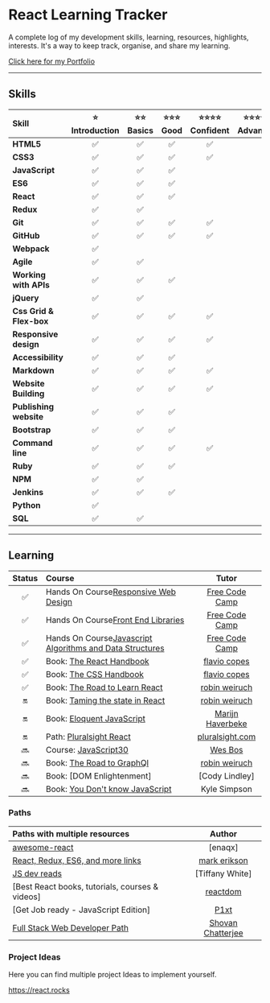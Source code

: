 # React Learning Tracker

A complete log of my development skills, learning, resources, highlights, interests. It's a way to keep track, organise, and share my learning.

[Click here for my Portfolio](https://jj2007.github.io/ "https://jj2007.github.io")

---

## Skills

| Skill                   | :star:<br>Introduction | :star::star:<br>Basics | :star::star::star:<br>Good | :star::star::star::star:<br>Confident | :star::star::star::star::star:<br>Advanced | :star::star::star::star::star::star:<br>Expert |
| :---------------------- | :--------------------: | :--------------------: | :------------------------: | :-----------------------------------: | :----------------------------------------: | :--------------------------------------------: |
| **HTML5**               |   :white_check_mark:   |   :white_check_mark:   |     :white_check_mark:     |          :white_check_mark:           |                                            |                                                |
| **CSS3**                |   :white_check_mark:   |   :white_check_mark:   |     :white_check_mark:     |          :white_check_mark:           |                                            |                                                |
| **JavaScript**          |   :white_check_mark:   |   :white_check_mark:   |     :white_check_mark:     |                                       |                                            |                                                |
| **ES6**                 |   :white_check_mark:   |   :white_check_mark:   |     :white_check_mark:     |                                       |                                            |                                                |
| **React**               |   :white_check_mark:   |   :white_check_mark:   |     :white_check_mark:     |                                       |                                            |                                                |
| **Redux**               |   :white_check_mark:   |   :white_check_mark:   |                            |                                       |                                            |                                                |
| **Git**                 |   :white_check_mark:   |   :white_check_mark:   |     :white_check_mark:     |          :white_check_mark:           |                                            |                                                |
| **GitHub**              |   :white_check_mark:   |   :white_check_mark:   |     :white_check_mark:     |          :white_check_mark:           |                                            |                                                |
| **Webpack**             |   :white_check_mark:   |                        |                            |                                       |                                            |                                                |
| **Agile**               |   :white_check_mark:   |   :white_check_mark:   |                            |                                       |                                            |                                                |
| **Working with APIs**   |   :white_check_mark:   |   :white_check_mark:   |     :white_check_mark:     |                                       |                                            |                                                |
| **jQuery**              |   :white_check_mark:   |   :white_check_mark:   |                            |                                       |                                            |                                                |
| **Css Grid & Flex-box** |   :white_check_mark:   |   :white_check_mark:   |     :white_check_mark:     |          :white_check_mark:           |                                            |                                                |
| **Responsive design**   |   :white_check_mark:   |   :white_check_mark:   |     :white_check_mark:     |          :white_check_mark:           |                                            |                                                |
| **Accessibility**       |   :white_check_mark:   |   :white_check_mark:   |     :white_check_mark:     |                                       |                                            |                                                |
| **Markdown**            |   :white_check_mark:   |   :white_check_mark:   |     :white_check_mark:     |          :white_check_mark:           |                                            |                                                |
| **Website Building**    |   :white_check_mark:   |   :white_check_mark:   |     :white_check_mark:     |          :white_check_mark:           |                                            |                                                |
| **Publishing website**  |   :white_check_mark:   |   :white_check_mark:   |     :white_check_mark:     |                                       |                                            |                                                |
| **Bootstrap**           |   :white_check_mark:   |   :white_check_mark:   |     :white_check_mark:     |                                       |                                            |                                                |
| **Command line**        |   :white_check_mark:   |   :white_check_mark:   |     :white_check_mark:     |          :white_check_mark:           |                                            |                                                |
| **Ruby**                |   :white_check_mark:   |   :white_check_mark:   |     :white_check_mark:     |                                       |                                            |                                                |
| **NPM**                 |   :white_check_mark:   |   :white_check_mark:   |                            |                                       |                                            |                                                |
| **Jenkins**             |   :white_check_mark:   |   :white_check_mark:   |     :white_check_mark:     |                                       |                                            |                                                |
| **Python**              |   :white_check_mark:   |                        |                            |                                       |                                            |                                                |
| **SQL**                 |   :white_check_mark:   |   :white_check_mark:   |                            |                                       |                                            |                                                |

---

## Learning

|       Status       | Course                                                     |       Tutor        |
| :----------------: | :--------------------------------------------------------- | :----------------: |
| :white_check_mark: | Hands On Course[Responsive Web Design]                     |  [Free Code Camp]  |
| :white_check_mark: | Hands On Course[Front End Libraries]                       |  [Free Code Camp]  |
| :white_check_mark: | Hands On Course[Javascript Algorithms and Data Structures] |  [Free Code Camp]  |
| :white_check_mark: | Book: [The React Handbook]                                 |   [flavio copes]   |
| :white_check_mark: | Book: [The CSS Handbook]                                   |   [flavio copes]   |
| :white_check_mark: | Book: [The Road to Learn React]                            |  [robin weiruch]   |
|        :on:        | Book: [Taming the state in React]                          |  [robin weiruch]   |
|        :on:        | Book: [Eloquent JavaScript]                                | [Marijn Haverbeke] |
|        :on:        | Path: [Pluralsight React]                                  | [pluralsight.com]  |
|       :soon:       | Course: [JavaScript30]                                     |     [Wes Bos]      |
|       :soon:       | Book: [The Road to GraphQl]                                |  [robin weiruch]   |
|       :soon:       | Book: [DOM Enlightenment]                                  |   [Cody Lindley]   |
|       :soon:       | Book: [You Don't know JavaScript]                          |    Kyle Simpson    |

[//]: # "Reference links to courses"
[responsive web design]: https://www.freecodecamp.org/jj2007
[front end libraries]: https://www.freecodecamp.org/jj2007
[the react handbook]: https://reacthandbook.com/
[the css handbook]: https://flaviocopes.com/css/
[pluralsight react]: https://www.pluralsight.com/paths/react
[javascript algorithms and data structures]: https://www.freecodecamp.org/jj2007
[the road to learn react]: https://roadtoreact.com/
[the road to graphql]: https://roadtoreact.com/
[taming the state in react]: https://roadtoreact.com/
[you don't know javascript]: https://github.com/getify/You-Dont-Know-JS
[javascript30]: https://javascript30.com/
[eloquent javascript]: http://eloquentjavascript.net/
[//]: # "Reference links to tutors"
[flavio copes]: https://twitter.com/flaviocopes
[pluralsight.com]: https://www.pluralsight.com
[free code camp]: https://www.freecodecamp.org
[wes bos]: https://wesbos.com/
[robin weiruch]: https://www.robinwieruch.de/
[marijn haverbeke]: https://marijnhaverbeke.nl/
[egghead.io]: https://egghead.io/

### Paths

| Paths with multiple resources                   |       Author        |
| :---------------------------------------------- | :-----------------: |
| [awesome-react]                                 |       [enaqx]       |
| [React, Redux, ES6, and more links]             |   [mark erikson]    |
| [JS dev reads]                                  |   [Tiffany White]   |
| [Best React books, tutorials, courses & videos] |     [reactdom]      |
| [Get Job ready - JavaScript Edition]            |       [P1xt]        |
| [Full Stack Web Developer Path]                 | [Shovan Chatterjee] |

[//]: # "Reference links to paths"
[react, redux, es6, and more links]: https://github.com/markerikson/react-redux-links
[full stack web developer path]: https://github.com/shovanch/fullstack-web-developer-path
[js dev reads]: https://github.com/twhite96/js-dev-reads
[awesome-react]: https://github.com/enaqx/awesome-react
[//]: # "Reference links to authors"
[reactdom]: https://reactdom.com
[p1xt]: https://github.com/P1xt
[shovan chatterjee]: https://github.com/shovanch
[mark erikson]: https://github.com/markerikson

### Project Ideas

Here you can find multiple project Ideas to implement yourself.

https://react.rocks
